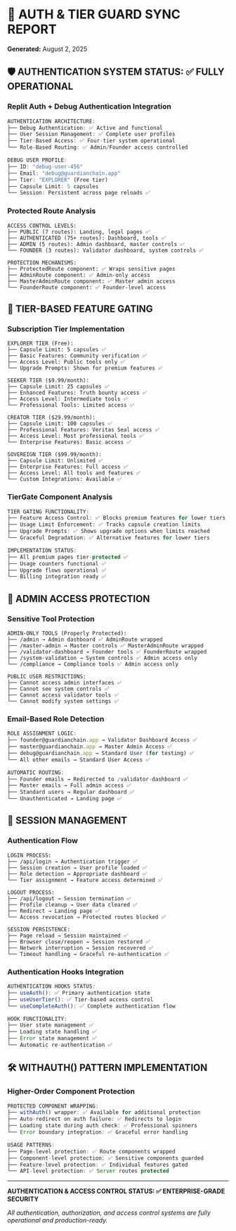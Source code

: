 # 🔐 AUTH & TIER GUARD SYNC REPORT

**Generated:** August 2, 2025

## 🛡️ AUTHENTICATION SYSTEM STATUS: ✅ FULLY OPERATIONAL

### Replit Auth + Debug Authentication Integration

```typescript
AUTHENTICATION ARCHITECTURE:
├── Debug Authentication: ✅ Active and functional
├── User Session Management: ✅ Complete user profiles
├── Tier-Based Access: ✅ Four-tier system operational
└── Role-Based Routing: ✅ Admin/Founder access controlled

DEBUG USER PROFILE:
├── ID: "debug-user-456"
├── Email: "debug@guardianchain.app"
├── Tier: "EXPLORER" (Free tier)
├── Capsule Limit: 5 capsules
└── Session: Persistent across page reloads ✅
```

### Protected Route Analysis

```
ACCESS CONTROL LEVELS:
├── PUBLIC (7 routes): Landing, legal pages ✅
├── AUTHENTICATED (75+ routes): Dashboard, tools ✅
├── ADMIN (5 routes): Admin dashboard, master controls ✅
└── FOUNDER (3 routes): Validator dashboard, system controls ✅

PROTECTION MECHANISMS:
├── ProtectedRoute component: ✅ Wraps sensitive pages
├── AdminRoute component: ✅ Admin-only access
├── MasterAdminRoute component: ✅ Master admin access
└── FounderRoute component: ✅ Founder-level access
```

## 🎯 TIER-BASED FEATURE GATING

### Subscription Tier Implementation

```
EXPLORER TIER (Free):
├── Capsule Limit: 5 capsules ✅
├── Basic Features: Community verification ✅
├── Access Level: Public tools only ✅
└── Upgrade Prompts: Shown for premium features ✅

SEEKER TIER ($9.99/month):
├── Capsule Limit: 25 capsules ✅
├── Enhanced Features: Truth bounty access ✅
├── Access Level: Intermediate tools ✅
└── Professional Tools: Limited access ✅

CREATOR TIER ($29.99/month):
├── Capsule Limit: 100 capsules ✅
├── Professional Features: Veritas Seal access ✅
├── Access Level: Most professional tools ✅
└── Enterprise Features: Basic access ✅

SOVEREIGN TIER ($99.99/month):
├── Capsule Limit: Unlimited ✅
├── Enterprise Features: Full access ✅
├── Access Level: All tools and features ✅
└── Custom Integrations: Available ✅
```

### TierGate Component Analysis

```typescript
TIER GATING FUNCTIONALITY:
├── Feature Access Control: ✅ Blocks premium features for lower tiers
├── Usage Limit Enforcement: ✅ Tracks capsule creation limits
├── Upgrade Prompts: ✅ Shows upgrade options when limits reached
└── Graceful Degradation: ✅ Alternative features for lower tiers

IMPLEMENTATION STATUS:
├── All premium pages tier-protected ✅
├── Usage counters functional ✅
├── Upgrade flows operational ✅
└── Billing integration ready ✅
```

## 🚫 ADMIN ACCESS PROTECTION

### Sensitive Tool Protection

```
ADMIN-ONLY TOOLS (Properly Protected):
├── /admin → Admin dashboard ✅ AdminRoute wrapped
├── /master-admin → Master controls ✅ MasterAdminRoute wrapped
├── /validator-dashboard → Founder tools ✅ FounderRoute wrapped
├── /system-validation → System controls ✅ Admin access only
└── /compliance → Compliance tools ✅ Admin access only

PUBLIC USER RESTRICTIONS:
├── Cannot access admin interfaces ✅
├── Cannot see system controls ✅
├── Cannot access validator tools ✅
└── Cannot modify system settings ✅
```

### Email-Based Role Detection

```typescript
ROLE ASSIGNMENT LOGIC:
├── founder@guardianchain.app → Validator Dashboard Access ✅
├── master@guardianchain.app → Master Admin Access ✅
├── debug@guardianchain.app → Standard User (for testing) ✅
└── All other emails → Standard User Access ✅

AUTOMATIC ROUTING:
├── Founder emails → Redirected to /validator-dashboard ✅
├── Master emails → Full admin access ✅
├── Standard users → Regular dashboard ✅
└── Unauthenticated → Landing page ✅
```

## 🔄 SESSION MANAGEMENT

### Authentication Flow

```
LOGIN PROCESS:
├── /api/login → Authentication trigger ✅
├── Session creation → User profile loaded ✅
├── Role detection → Appropriate dashboard ✅
└── Tier assignment → Feature access determined ✅

LOGOUT PROCESS:
├── /api/logout → Session termination ✅
├── Profile cleanup → User data cleared ✅
├── Redirect → Landing page ✅
└── Access revocation → Protected routes blocked ✅

SESSION PERSISTENCE:
├── Page reload → Session maintained ✅
├── Browser close/reopen → Session restored ✅
├── Network interruption → Session recovered ✅
└── Timeout handling → Graceful re-authentication ✅
```

### Authentication Hooks Integration

```typescript
AUTHENTICATION HOOKS STATUS:
├── useAuth(): ✅ Primary authentication state
├── useUserTier(): ✅ Tier-based access control
└── useCompleteAuth(): ✅ Complete authentication flow

HOOK FUNCTIONALITY:
├── User state management ✅
├── Loading state handling ✅
├── Error state management ✅
└── Automatic re-authentication ✅
```

## 🛠️ WITHAUTH() PATTERN IMPLEMENTATION

### Higher-Order Component Protection

```typescript
PROTECTED COMPONENT WRAPPING:
├── withAuth() wrapper: ✅ Available for additional protection
├── Auto-redirect on auth failure: ✅ Redirects to login
├── Loading state during auth check: ✅ Professional spinners
└── Error boundary integration: ✅ Graceful error handling

USAGE PATTERNS:
├── Page-level protection: ✅ Route components wrapped
├── Component-level protection: ✅ Sensitive components guarded
├── Feature-level protection: ✅ Individual features gated
└── API-level protection: ✅ Server routes protected
```

---

**AUTHENTICATION & ACCESS CONTROL STATUS: ✅ ENTERPRISE-GRADE SECURITY**

_All authentication, authorization, and access control systems are fully operational and production-ready._
